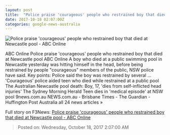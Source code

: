 ```yaml
---
layout: post
title:  "Police praise 'courageous' people who restrained boy that died at Newcastle pool - ABC Online"
date: 2017-10-18 02:07:00Z
categories: google-news-australia
---
```


![Police praise 'courageous' people who restrained boy that died at Newcastle pool - ABC Online](http://www.abc.net.au/news/image/9060050-1x1-700x700.jpg)

ABC Online Police praise 'courageous' people who restrained boy that died at Newcastle pool ABC Online A boy who died at a public swimming pool in Newcastle yesterday was hitting himself in the head, before being restrained by people "courageous" members of the public, NSW police have said. Key points: Police said the boy was restrained by several ... 'Courageous' police aided teen who died while restrained at a public pool The Australian Newcastle pool death: Boy, 17, 'dies from self-inflicted head injuries' The Sydney Morning Herald Teen dies in 'medical episode' at NSW pool 9news.com.au NEWS.com.au - Brisbane Times - The Guardian - Huffington Post Australia all 24 news articles »


Full story on F3News: [Police praise 'courageous' people who restrained boy that died at Newcastle pool - ABC Online](http://www.f3nws.com/n/RMHTGD)

> Posted on: Wednesday, October 18, 2017 2:07:00 AM
